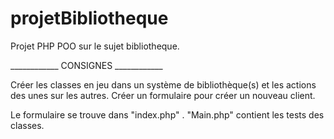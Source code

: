 # projetBibliotheque
 Projet PHP POO sur le sujet bibliotheque.

 ____________ CONSIGNES ____________

 Créer les classes en jeu dans un système de bibliothèque(s) et les actions des unes sur les autres.
 Créer un formulaire pour créer un nouveau client. 
 
 Le formulaire se trouve dans "index.php" .
"Main.php" contient les tests des classes.
